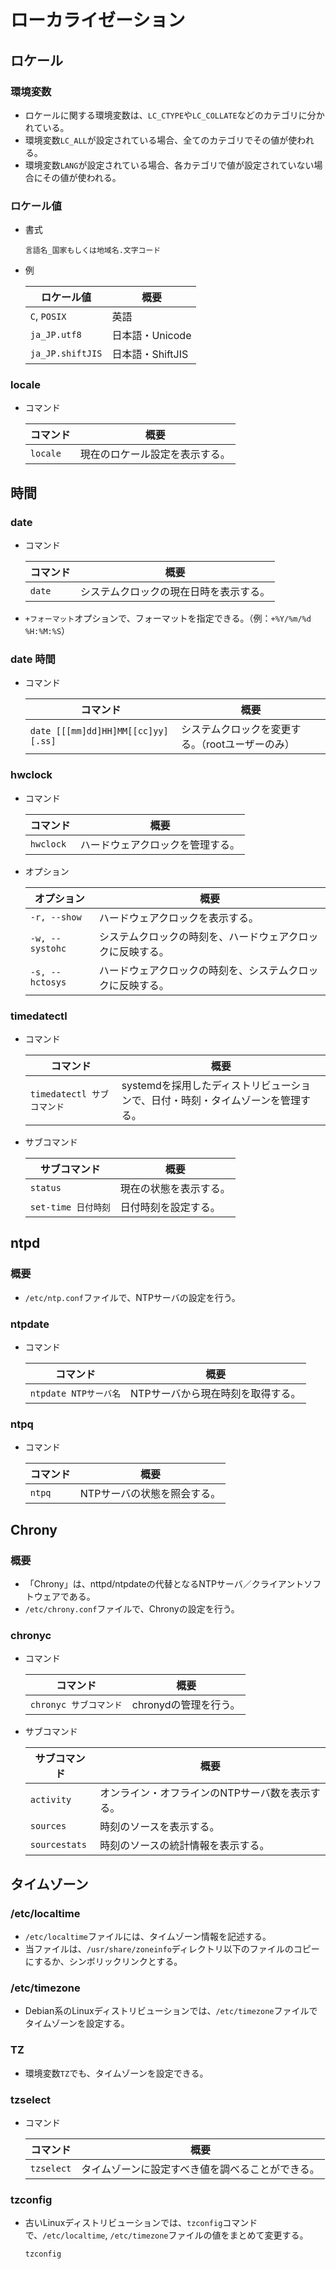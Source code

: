# ローカライゼーション

## ロケール

### 環境変数

- ロケールに関する環境変数は、`LC_CTYPE`や`LC_COLLATE`などのカテゴリに分かれている。
- 環境変数`LC_ALL`が設定されている場合、全てのカテゴリでその値が使われる。
- 環境変数`LANG`が設定されている場合、各カテゴリで値が設定されていない場合にその値が使われる。

### ロケール値

- 書式

  ```text
  言語名_国家もしくは地域名.文字コード
  ```

- 例
  
  | ロケール値       | 概要             |
  | ---------------- | ---------------- |
  | `C`, `POSIX`     | 英語             |
  | `ja_JP.utf8`     | 日本語・Unicode  |
  | `ja_JP.shiftJIS` | 日本語・ShiftJIS |

### locale

- コマンド

  |コマンド|概要|
  |---|---|
  |`locale`|現在のロケール設定を表示する。|

## 時間

### date

- コマンド

  |コマンド|概要|
  |---|---|
  |`date`|システムクロックの現在日時を表示する。|

- `+フォーマット`オプションで、フォーマットを指定できる。（例：`+%Y/%m/%d %H:%M:%S`）

### date 時間

- コマンド

  |コマンド|概要|
  |---|---|
  |`date [[[mm]dd]HH]MM[[cc]yy][.ss]`|システムクロックを変更する。（rootユーザーのみ）|

### hwclock

- コマンド

  |コマンド|概要|
  |---|---|
  |`hwclock`|ハードウェアクロックを管理する。|

- オプション

  | オプション      | 概要                                                       |
  | --------------- | ---------------------------------------------------------- |
  | `-r, --show`    | ハードウェアクロックを表示する。                           |
  | `-w, --systohc` | システムクロックの時刻を、ハードウェアクロックに反映する。 |
  | `-s, --hctosys` | ハードウェアクロックの時刻を、システムクロックに反映する。 |

### timedatectl

- コマンド

  |コマンド|概要|
  |---|---|
  |`timedatectl サブコマンド`|systemdを採用したディストリビューションで、日付・時刻・タイムゾーンを管理する。|

- サブコマンド

  | サブコマンド        | 概要                   |
  | ------------------- | ---------------------- |
  | `status`            | 現在の状態を表示する。 |
  | `set-time 日付時刻` | 日付時刻を設定する。   |

## ntpd

### 概要

- `/etc/ntp.conf`ファイルで、NTPサーバの設定を行う。

### ntpdate

- コマンド

  |コマンド|概要|
  |---|---|
  |`ntpdate NTPサーバ名`|NTPサーバから現在時刻を取得する。|

### ntpq

- コマンド

  |コマンド|概要|
  |---|---|
  |`ntpq`|NTPサーバの状態を照会する。|

## Chrony

### 概要

- 「Chrony」は、nttpd/ntpdateの代替となるNTPサーバ／クライアントソフトウェアである。
- `/etc/chrony.conf`ファイルで、Chronyの設定を行う。

### chronyc

- コマンド

  |コマンド|概要|
  |---|---|
  |`chronyc サブコマンド`|chronydの管理を行う。|

- サブコマンド

  | サブコマンド  | 概要                                            |
  | ------------- | ----------------------------------------------- |
  | `activity`    | オンライン・オフラインのNTPサーバ数を表示する。 |
  | `sources`     | 時刻のソースを表示する。                        |
  | `sourcestats` | 時刻のソースの統計情報を表示する。              |

## タイムゾーン

### /etc/localtime

- `/etc/localtime`ファイルには、タイムゾーン情報を記述する。
- 当ファイルは、`/usr/share/zoneinfo`ディレクトリ以下のファイルのコピーにするか、シンボリックリンクとする。

### /etc/timezone

- Debian系のLinuxディストリビューションでは、`/etc/timezone`ファイルでタイムゾーンを設定する。

### TZ

- 環境変数`TZ`でも、タイムゾーンを設定できる。

### tzselect

- コマンド

  |コマンド|概要|
  |---|---|
  |`tzselect`|タイムゾーンに設定すべき値を調べることができる。|

### tzconfig

- 古いLinuxディストリビューションでは、`tzconfig`コマンドで、`/etc/localtime`, `/etc/timezone`ファイルの値をまとめて変更する。

  ```bash
  tzconfig
  ```
